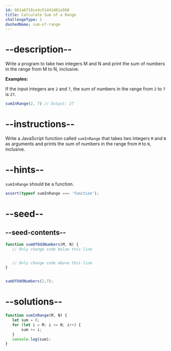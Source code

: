 ```yaml
---
id: 661a6f10ce4c51441d61a568
title: Calculate Sum of a Range
challengeType: 1
dashedName: sum-of-range
---
```


# --description--

Write a program to take two integers M and N and print the sum of numbers in the range from M to N, inclusive.

**Examples:**

If the input integers are `2` and `7`, the sum of numbers in the range from `2` to `7` is `27`.

```js
sumInRange(2, 7) // Output: 27
```

# --instructions--

Write a JavaScript function called `sumInRange` that takes two integers `M` and `N` as arguments and prints the sum of numbers in the range from `M` to `N`, inclusive.

# --hints--

`sumInRange` should be a function.

```js
assert(typeof sumInRange === 'function');
```


# --seed--
## --seed-contents--

```js
function sumOfOddNumbers(M, N) {
   // Only change code below this line


   // Only change code above this line
}


sumOfOddNumbers(2,7);
```

# --solutions--

```js
function sumInRange(M, N) {
   let sum = 0;
   for (let i = M; i <= N; i++) {
       sum += i;
   }
   console.log(sum);
}
```
